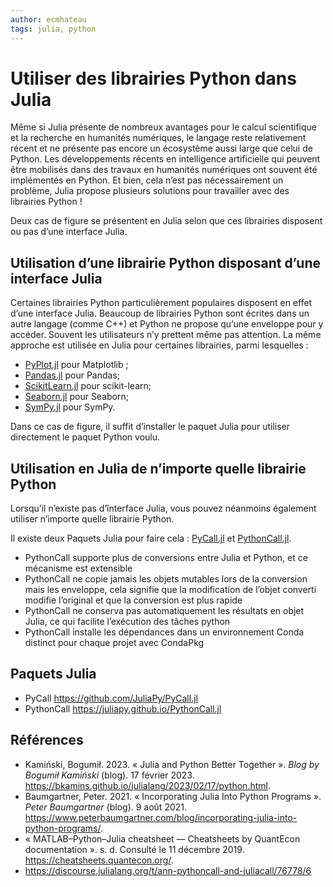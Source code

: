 ```yaml
---
author: ecmhateau
tags: julia, python
---
```


# Utiliser des librairies Python dans Julia

Même si Julia présente de nombreux avantages pour le calcul scientifique et la recherche en humanités numériques, le langage reste relativement récent et ne présente pas encore un écosystème aussi large que celui de Python. Les développements récents en intelligence artificielle qui peuvent être mobilisés dans des travaux en humanités numériques ont souvent été implémentés en Python. Et bien, cela n’est pas nécessairement un problème, Julia propose plusieurs solutions pour travailler avec des librairies Python !

Deux cas de figure se présentent en Julia selon que ces librairies disposent ou pas d’une interface Julia.

## Utilisation d’une librairie Python disposant d’une interface Julia

Certaines librairies Python particulièrement populaires disposent en effet d’une interface Julia. Beaucoup de librairies Python sont écrites dans un autre langage (comme C++) et Python ne propose qu’une enveloppe pour y accéder. Souvent les utilisateurs n’y prettent même pas attention. La même approche est utilisée en Julia pour certaines librairies, parmi lesquelles :

- [PyPlot.jl](https://github.com/JuliaPy/PyPlot.jl) pour Matplotlib ;
- [Pandas.jl](https://github.com/JuliaPy/Pandas.jl) pour Pandas;
- [ScikitLearn.jl](https://github.com/cstjean/ScikitLearn.jl) pour scikit-learn;
- [Seaborn.jl](https://github.com/JuliaPy/Seaborn.jl) pour Seaborn;
- [SymPy.jl](https://github.com/JuliaPy/SymPy.jl) pour SymPy.

Dans ce cas de figure, il suffit d’installer le paquet Julia pour utiliser directement le paquet Python voulu.

## Utilisation en Julia de n’importe quelle librairie Python

Lorsqu’il n’existe pas d’înterface Julia, vous pouvez néanmoins également utiliser n’importe quelle librairie Python.

Il existe deux Paquets Julia pour faire cela : [PyCall.jl](https://github.com/JuliaPy/PyCall.jl) et [PythonCall.jl](https://github.com/cjdoris/PythonCall.jl). 

- PythonCall supporte plus de conversions entre Julia et Python, et ce mécanisme est extensible
- PythonCall ne copie jamais les objets mutables lors de la conversion mais les enveloppe, cela signifie que la modification de l’objet converti modifie l’original et que la conversion est plus rapide
- PythonCall ne conserva pas automatiquement les résultats en objet Julia, ce qui facilite l’exécution des tâches python
- PythonCall installe les dépendances dans un environnement Conda distinct pour chaque projet avec CondaPkg

## Paquets Julia

- PyCall https://github.com/JuliaPy/PyCall.jl
- PythonCall https://juliapy.github.io/PythonCall.jl

## Références

- Kamiński, Bogumił. 2023. « Julia and Python Better Together ». *Blog by Bogumił Kamiński* (blog). 17 février 2023. https://bkamins.github.io/julialang/2023/02/17/python.html.
- Baumgartner, Peter. 2021. « Incorporating Julia Into Python Programs ». *Peter Baumgartner* (blog). 9 août 2021. https://www.peterbaumgartner.com/blog/incorporating-julia-into-python-programs/.
- « MATLAB–Python–Julia cheatsheet — Cheatsheets by QuantEcon documentation ». s. d. Consulté le 11 décembre 2019. https://cheatsheets.quantecon.org/.
- https://discourse.julialang.org/t/ann-pythoncall-and-juliacall/76778/6